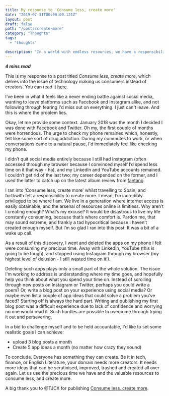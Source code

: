 ```yaml
---
title: My response to 'Consume less, create more'
date: "2019-07-31T00:00:00.121Z"
layout: post
draft: false
path: "/posts/create-more"
category: "Thoughts"
tags:
  - "thoughts"

description: "In a world with endless resources, we have a responsibility to create more. What are you creating?"
---
```

_**4 mins read**_

This is my response to a post titled _Consume less, create more_, which delves into the issue of technology making us consumers instead of creators. You can read it [here](https://tjcx.me/posts/consumption-distraction/).

I’ve been in what it feels like a never ending battle against social media, wanting to leave platforms such as Facebook and Instagram alike, and not following through fearing I'd miss out on everything. I just can't leave. And this is where the problem lies.

Okay, let me provide some context. January 2018 was the month I decided I was done with Facebook and Twitter. Oh my, the first couple of months were horrendous. The urge to check my phone remained which, honestly, felt like some sort of drug addiction. During my commutes to work, or when conversations came to a natural pause, I'd immediately feel like checking my phone.

I didn’t quit social media entirely because I still had Instagram (often accessed through my browser because I convinced myself I’d spend less time on it that way - ha), and my LinkedIn and YouTube accounts remained. I couldn’t get rid of the last two; my career depended on the former, and I used the latter to catch up on the latest album review from [fantano](https://www.youtube.com/channel/UCnxQ8o9RpqxGF2oLHcCn9VQ).

I ran into ‘Consume less, create more’ whilst travelling to Spain, and forthwith felt a responsibility to create more. I mean, I’m incredibly privileged to be where I am. We live in a generation where internet access is easily obtainable, and the arsenal of resources online is limitless. Why aren’t I creating enough? What’s my excuse? It would be disastrous to live my life constantly consuming, because that’s where comfort is. Pardon me, that may sound extreme, and frankly a tad hypocritical because I haven’t created enough myself. But I’m so glad I ran into this post. It was a bit of a wake up call.

As a result of this discovery, I went and deleted the apps on my phone I felt were consuming my precious time. Away with LinkedIn, YouTube (this is going to be tough), and stopped using Instagram through my browser (my highest level of delusion - I still wasted time on it!). 

Deleting such apps plays only a small part of the whole solution. The issue I'm working to address is understanding where my time goes, and hopefully help you think about what you spend your time on. Instead of scrolling through new posts on Instagram or Twitter, perhaps you could write a poem? Or, write a blog post on your experience using social media? Or maybe even list a couple of app ideas that could solve a problem you've faced? Starting off is always the hard part. Writing and publishing my first blog post was a difficult experience due to lack of confidence and worrying no one would read it. Such hurdles are possible to overcome through trying it out and persevering. 

In a bid to challenge myself and to be held accountable, I'd like to set some realistic goals I can achieve:

- upload 3 blog posts a month 
- Create 5 app ideas a month (no matter how crazy they sound)

To conclude. Everyone has something they can create. Be it in tech, finance, or English Literature, your domain needs more creators. It needs more ideas that can be scrutinised, improved, trashed and created all over again. Let us use the precious time we have and the valuable resources to consume less, and create more.

A big thank you to @TJCX for publishing [Consume less, create more](https://tjcx.me/posts/consumption-distraction/).
